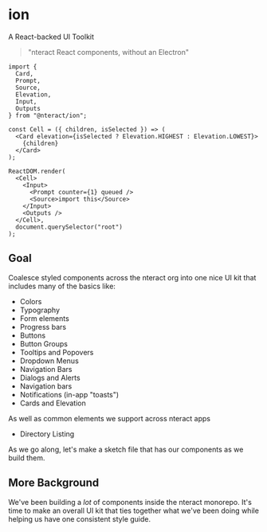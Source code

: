 # ion

A React-backed UI Toolkit

> "nteract React components, without an Electron"

```
import {
  Card,
  Prompt,
  Source,
  Elevation,
  Input,
  Outputs
} from "@nteract/ion";

const Cell = ({ children, isSelected }) => (
  <Card elevation={isSelected ? Elevation.HIGHEST : Elevation.LOWEST}>
    {children}
  </Card>
);

ReactDOM.render(
  <Cell>
    <Input>
      <Prompt counter={1} queued />
      <Source>import this</Source>
    </Input>
    <Outputs />
  </Cell>,
  document.querySelector("root")
);
```

## Goal

Coalesce styled components across the nteract org into one nice UI kit that includes many of the basics like:

* Colors
* Typography
* Form elements
* Progress bars
* Buttons
* Button Groups
* Tooltips and Popovers
* Dropdown Menus
* Navigation Bars
* Dialogs and Alerts
* Navigation bars
* Notifications (in-app "toasts")
* Cards and Elevation

As well as common elements we support across nteract apps

* Directory Listing

As we go along, let's make a sketch file that has our components as we build them. 


## More Background

We've been building a _lot_ of components inside the nteract monorepo. It's time to make an overall UI kit that ties together what we've been doing while helping us have one consistent style guide.
